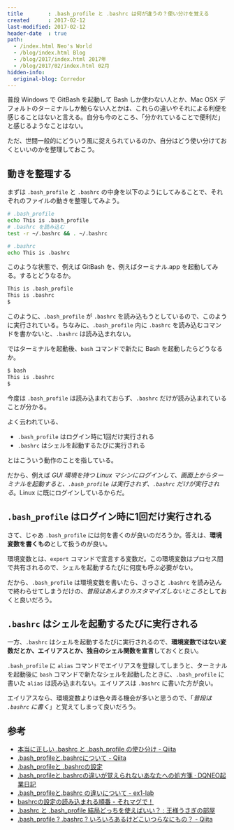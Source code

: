 ```yaml
---
title        : .bash_profile と .bashrc は何が違うの？使い分けを覚える
created      : 2017-02-12
last-modified: 2017-02-12
header-date  : true
path:
  - /index.html Neo's World
  - /blog/index.html Blog
  - /blog/2017/index.html 2017年
  - /blog/2017/02/index.html 02月
hidden-info:
  original-blog: Corredor
---
```


普段 Windows で GitBash を起動して Bash しか使わない人とか、Mac OSX デフォルトのターミナルしか触らない人とかは、これらの違いやそれによる利便を感じることはないと言える。自分も今のところ、「分かれていることで便利だ」と感じるようなことはない。

ただ、世間一般的にどういう風に捉えられているのか、自分はどう使い分けておくといいのかを整理しておこう。

## 動きを整理する

まずは `.bash_profile` と `.bashrc` の中身を以下のようにしてみることで、それぞれのファイルの動きを整理してみよう。

```bash
# .bash_profile
echo This is .bash_profile
# .bashrc を読み込む
test -r ~/.bashrc && . ~/.bashrc
```

```bash
# .bashrc
echo This is .bashrc
```

このような状態で、例えば GitBash を、例えばターミナル.app を起動してみる。するとどうなるか。

```bash
This is .bash_profile
This is .bashrc
$
```

このように、`.bash_profile` が `.bashrc` を読み込もうとしているので、このように実行されている。ちなみに、`.bash_profile` 内に `.bashrc` を読み込むコマンドを書かないと、`.bashrc` は読み込まれない。

ではターミナルを起動後、`bash` コマンドで新たに Bash を起動したらどうなるか。

```bash
$ bash
This is .bashrc
$
```

今度は `.bash_profile` は読み込まれておらず、`.bashrc` だけが読み込まれていることが分かる。

よく云われている、

- `.bash_profile` はログイン時に1回だけ実行される
- `.bashrc` はシェルを起動するたびに実行される

とはこういう動作のことを指している。

だから、例えば *GUI 環境を持つ Linux マシンにログインして、画面上からターミナルを起動すると、`.bash_profile` は実行されず、`.bashrc` だけが実行される*。Linux に既にログインしているからだ。

## `.bash_profile` はログイン時に1回だけ実行される

さて、じゃあ `.bash_profile` には何を書くのが良いのだろうか。答えは、**環境変数を書くもの**として扱うのが良い。

環境変数とは、`export` コマンドで宣言する変数だ。この環境変数はプロセス間で共有されるので、シェルを起動するたびに何度も呼ぶ必要がない。

だから、`.bash_profile` は環境変数を書いたら、さっさと `.bashrc` を読み込んで終わらせてしまうだけの、*普段はあんまりカスタマイズしないところ*としておくと良いだろう。

## `.bashrc` はシェルを起動するたびに実行される

一方、`.bashrc` はシェルを起動するたびに実行されるので、**環境変数ではない変数だとか、エイリアスとか、独自のシェル関数を宣言**しておくと良い。

`.bash_profile` に `alias` コマンドでエイリアスを登録してしまうと、ターミナルを起動後に `bash` コマンドで新たなシェルを起動したときに、`.bash_profile` に書いた `alias` は読み込まれない。エイリアスは `.bashrc` に書いた方が良い。

エイリアスなら、環境変数よりは色々弄る機会が多いと思うので、「*普段は `.bashrc` に書く*」と覚えてしまって良いだろう。

## 参考

- [本当に正しい .bashrc と .bash_profile の使ひ分け - Qiita](http://qiita.com/magicant/items/d3bb7ea1192e63fba850)
- [.bash_profileと.bashrcについて - Qiita](http://qiita.com/shyamahira/items/260862743e4c9794b5d2)
- [.bash_profileと .bashrcの設定](http://osksn2.hep.sci.osaka-u.ac.jp/~taku/osx/bash_profile.html)
- [.bash_profileと.bashrcの違いが覚えられないあなたへの処方箋 · DQNEO起業日記](http://dqn.sakusakutto.jp/2012/08/bash_profile_bashrc.html)
- [.bash_profileと.bashrc の違いについて - ex1-lab](https://ex1.m-yabe.com/archives/1980)
- [bashrcの設定の読み込まれる順番 - それマグで！](http://takuya-1st.hatenablog.jp/entry/20110102/1293970212)
- [.bashrc と .bash_profile 結局どっちを使えばいい？ : 王様うさぎの部屋](http://usagidaioh.exblog.jp/17578556)
- [.bash_profile ? .bashrc ? いろいろあるけどこいつらなにもの？ - Qiita](http://qiita.com/hirokishirai/items/5a529c8395c4b336bf31)
